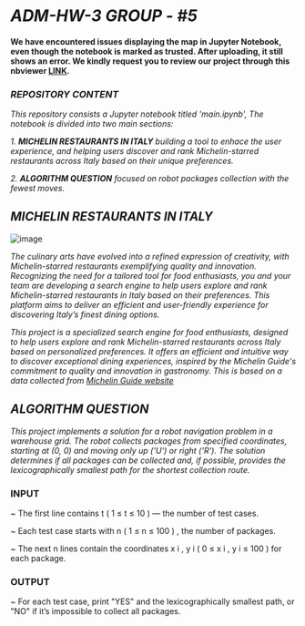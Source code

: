 
# *ADM-HW-3*   *GROUP - #5*

#### We have encountered issues displaying the map in Jupyter Notebook, even though the notebook is marked as trusted. After uploading, it still shows an error. We kindly request you to review our project through this nbviewer [LINK](https://nbviewer.org/github/evantheodar/ADM-HM-3/blob/main/main%20%281%29.ipynb).

### *REPOSITORY CONTENT*

*This repository consists a Jupyter notebook titled 'main.ipynb', The notebook is divided into two main sections:*

*1. __MICHELIN RESTAURANTS IN ITALY__ building a tool to enhace the user experience, and helping users discover and rank Michelin-starred restaurants across Italy based on their unique preferences.*

*2. __ALGORITHM QUESTION__ focused on robot packages collection with the fewest moves.*

## *MICHELIN RESTAURANTS IN ITALY*

![image](https://github.com/user-attachments/assets/b2856b1d-d767-4790-b222-628a40204bde)

*The culinary arts have evolved into a refined expression of creativity, with Michelin-starred restaurants exemplifying quality and innovation. Recognizing the need for a tailored tool for food enthusiasts, you and your team are developing a search engine to help users explore and rank Michelin-starred restaurants in Italy based on their preferences. This platform aims to deliver an efficient and user-friendly experience for discovering Italy’s finest dining options.*

*This project is a specialized search engine for food enthusiasts, designed to help users explore and rank Michelin-starred restaurants across Italy based on personalized preferences. It offers an efficient and intuitive way to discover exceptional dining experiences, inspired by the Michelin Guide's commitment to quality and innovation in gastronomy. This is based on a data collected from [Michelin Guide website](https://guide.michelin.com/en/it/restaurants)* 

## *ALGORITHM QUESTION*

*This project implements a solution for a robot navigation problem in a warehouse grid. The robot collects packages from specified coordinates, starting at (0, 0) and moving only up ('U') or right ('R'). The solution determines if all packages can be collected and, if possible, provides the lexicographically smallest path for the shortest collection route.*

### INPUT

~ The first line contains 
t
(
1
≤
t
≤
10
)
 — the number of test cases.
 
~ Each test case starts with 
n
(
1
≤
n
≤
100
)
, the number of packages.

~ The next 
n
 lines contain the coordinates 
x
i
,
y
i
(
0
≤
x
i
,
y
i
≤
100
)
 for each package.

### OUTPUT

~ For each test case, print "YES" and the lexicographically smallest path, or "NO" if it’s impossible to collect all packages.
